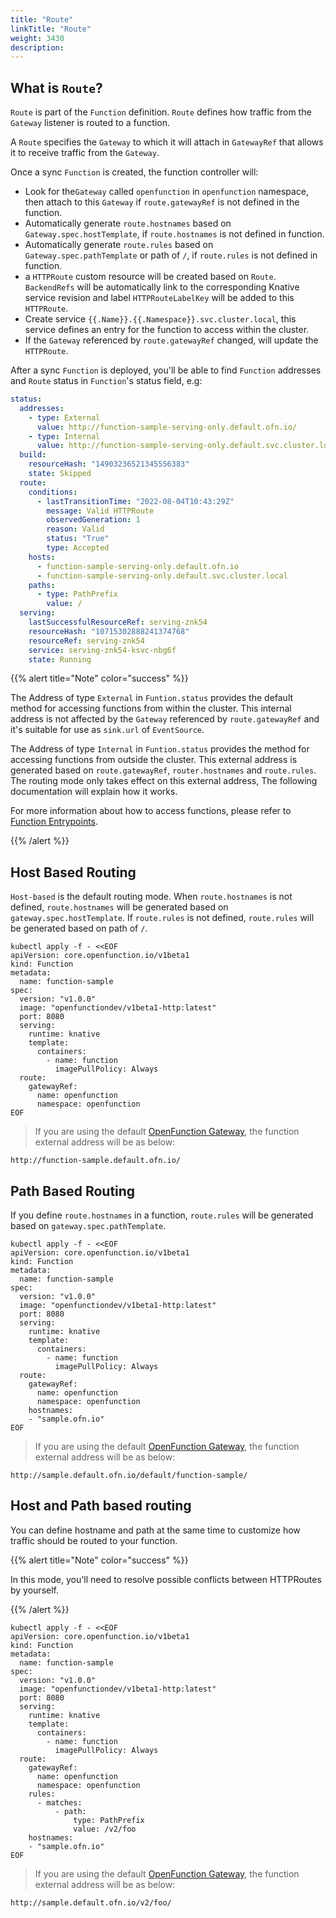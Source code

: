 ```yaml
---
title: "Route"
linkTitle: "Route"
weight: 3430
description:
---
```


## What is `Route`?

`Route` is part of the `Function` definition. `Route` defines how traffic from the `Gateway` listener is routed to a function. 

A `Route` specifies the `Gateway` to which it will attach in `GatewayRef` that allows it to receive traffic from the `Gateway`.

Once a sync `Function` is created, the function controller will:

- Look for the`Gateway` called `openfunction` in `openfunction` namespace, then attach to this `Gateway` if `route.gatewayRef` is not defined in the function.
- Automatically generate `route.hostnames` based on `Gateway.spec.hostTemplate`, if `route.hostnames` is not defined in function.
- Automatically generate `route.rules` based on `Gateway.spec.pathTemplate` or path of `/`, if `route.rules` is not defined in function.
- a `HTTPRoute` custom resource will be created based on `Route`. `BackendRefs` will be automatically link to the corresponding Knative service revision 
and label `HTTPRouteLabelKey` will be added to this `HTTPRoute`.
- Create service `{{.Name}}.{{.Namespace}}.svc.cluster.local`, this service defines an entry for the function to access within the cluster.
- If the `Gateway` referenced by `route.gatewayRef` changed, will update the `HTTPRoute`.

After a sync `Function` is deployed, you'll be able to find `Function` addresses and `Route` status in `Function`'s status field, e.g:

```yaml
status:
  addresses:
    - type: External
      value: http://function-sample-serving-only.default.ofn.io/
    - type: Internal
      value: http://function-sample-serving-only.default.svc.cluster.local/
  build:
    resourceHash: "14903236521345556383"
    state: Skipped
  route:
    conditions:
      - lastTransitionTime: "2022-08-04T10:43:29Z"
        message: Valid HTTPRoute
        observedGeneration: 1
        reason: Valid
        status: "True"
        type: Accepted
    hosts:
      - function-sample-serving-only.default.ofn.io
      - function-sample-serving-only.default.svc.cluster.local
    paths:
      - type: PathPrefix
        value: /
  serving:
    lastSuccessfulResourceRef: serving-znk54
    resourceHash: "10715302888241374768"
    resourceRef: serving-znk54
    service: serving-znk54-ksvc-nbg6f
    state: Running
```

{{% alert title="Note" color="success" %}}

The Address of type `External` in `Funtion.status` provides the default method for accessing functions from within the cluster.
This internal address is not affected by the `Gateway` referenced by `route.gatewayRef` and it's suitable for use as `sink.url` of `EventSource`.

The Address of type `Internal` in `Funtion.status` provides the method for accessing functions from outside the cluster.
This external address is generated based on `route.gatewayRef`, `router.hostnames` and `route.rules`. The routing mode only takes effect on this external address, The following documentation will explain how it works.

For more information about how to access functions, please refer to [Function Entrypoints](../function-entrypoints/).

{{% /alert %}}

## Host Based Routing

`Host-based` is the default routing mode. When `route.hostnames` is not defined,
`route.hostnames` will be generated based on `gateway.spec.hostTemplate`. 
If `route.rules` is not defined, `route.rules` will be generated based on path of `/`.

```shell
kubectl apply -f - <<EOF
apiVersion: core.openfunction.io/v1beta1
kind: Function
metadata:
  name: function-sample
spec:
  version: "v1.0.0"
  image: "openfunctiondev/v1beta1-http:latest"
  port: 8080
  serving:
    runtime: knative
    template:
      containers:
        - name: function
          imagePullPolicy: Always
  route:
    gatewayRef:
      name: openfunction
      namespace: openfunction
EOF
```

> If you are using the default [OpenFunction Gateway](../gateway#the-default-openfunction-gateway), the function external address will be as below:

```shell
http://function-sample.default.ofn.io/
```

## Path Based Routing

If you define `route.hostnames` in a function, `route.rules` will be generated based on `gateway.spec.pathTemplate`.

```shell
kubectl apply -f - <<EOF
apiVersion: core.openfunction.io/v1beta1
kind: Function
metadata:
  name: function-sample
spec:
  version: "v1.0.0"
  image: "openfunctiondev/v1beta1-http:latest"
  port: 8080
  serving:
    runtime: knative
    template:
      containers:
        - name: function
          imagePullPolicy: Always
  route:
    gatewayRef:
      name: openfunction
      namespace: openfunction
    hostnames:
    - "sample.ofn.io"
EOF
```

> If you are using the default [OpenFunction Gateway](../gateway#the-default-openfunction-gateway), the function external address will be as below:

```shell
http://sample.default.ofn.io/default/function-sample/
```

## Host and Path based routing

You can define hostname and path at the same time to customize how traffic should be routed to your function.

{{% alert title="Note" color="success" %}}

In this mode, you'll need to resolve possible conflicts between HTTPRoutes by yourself.

{{% /alert %}}
```shell
kubectl apply -f - <<EOF
apiVersion: core.openfunction.io/v1beta1
kind: Function
metadata:
  name: function-sample
spec:
  version: "v1.0.0"
  image: "openfunctiondev/v1beta1-http:latest"
  port: 8080
  serving:
    runtime: knative
    template:
      containers:
        - name: function
          imagePullPolicy: Always
  route:
    gatewayRef:
      name: openfunction
      namespace: openfunction
    rules:
      - matches:
          - path:
              type: PathPrefix
              value: /v2/foo
    hostnames:
    - "sample.ofn.io"
EOF
```

> If you are using the default [OpenFunction Gateway](../gateway#the-default-openfunction-gateway), the function external address will be as below:

```shell
http://sample.default.ofn.io/v2/foo/
```
